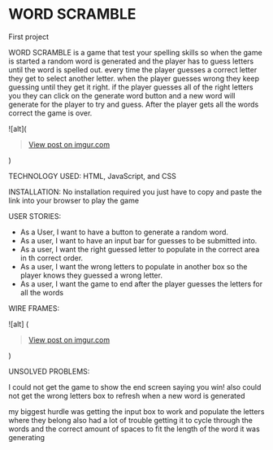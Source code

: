 # WORD SCRAMBLE

First project

WORD SCRAMBLE is a game that test your spelling skills so when the game is started a random word is generated and the player has to guess letters until the word is spelled out.
every time the player guesses a correct letter they get to select another letter. when the player guesses wrong they keep guessing until they get it right. if the player guesses all of the right letters you they can click on the generate word button and a new word will generate for the player to try and guess. After the player gets all the words correct the game is over.

![alt](<blockquote class="imgur-embed-pub" lang="en" data-id="kog64EE"><a href="https://imgur.com/kog64EE">View post on imgur.com</a></blockquote><script async src="//s.imgur.com/min/embed.js" charset="utf-8"></script>)



TECHNOLOGY USED:
HTML, JavaScript, and CSS



INSTALLATION:
No installation required you just have to copy and paste the link into your browser to play the game

[](https://taupe-peony-8f664c.netlify.app/)



USER STORIES:

- As a User, I want to have a button to generate a random word.
- As a user, I want to have an input bar for guesses to be submitted into.
- As a user, I want the right guessed letter to populate in the correct area in th correct order.
- As a user, I want the wrong letters to populate in another box so the player knows they guessed a wrong letter.
- As a user, I want the game to end after the player guesses the letters for all the words



WIRE FRAMES:

![alt] (<blockquote class="imgur-embed-pub" lang="en" data-id="FSlZF2B"><a href="https://imgur.com/FSlZF2B">View post on imgur.com</a></blockquote><script async src="//s.imgur.com/min/embed.js" charset="utf-8"></script>)



UNSOLVED PROBLEMS:

I could not get the game to show the end screen saying you win!
also could not get the wrong letters box to refresh when a new word is generated

my biggest hurdle was getting the input box to work and populate the letters where they belong also had a lot of trouble getting it to cycle through the words and the correct amount of spaces to fit the length of the word it was generating
